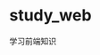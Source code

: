 <!--
 * @Description: 
 * @Version: 2.0
 * @Autor: malieyong
 * @Date: 2025-06-21 17:19:53
 * @LastEditors: malieyong
 * @LastEditTime: 2025-06-21 17:33:15
-->
# study_web
学习前端知识

<!-- 修改相关知识库 -->
<!-- 第一次提交 -->
